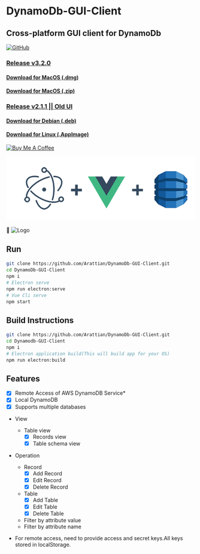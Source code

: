 # DynamoDb-GUI-Client

## Cross-platform GUI client for DynamoDb

[![GitHub](https://img.shields.io/github/license/mashape/apistatus.svg)](https://github.com/Arattian/DynamoDb-GUI-Client/blob/master/LICENSE)

### [Release v3.2.0](https://github.com/Arattian/DynamoDb-GUI-Client/releases/tag/3.2.0)

#### [Download for MacOS (.dmg)](https://github.com/Arattian/DynamoDb-GUI-Client/releases/download/3.2.0/DynamoDbGUI-mac-3.2.0.dmg)

#### [Download for MacOS (.zip)](https://github.com/Arattian/DynamoDb-GUI-Client/releases/download/3.2.0/DynamoDbGUI-mac-3.2.0.zip)


### [Release v2.1.1 || Old UI](https://github.com/Arattian/DynamoDb-GUI-Client/releases/tag/v2.1.1)

#### [Download for Debian (.deb)](https://github.com/Arattian/DynamoDb-GUI-Client/releases/download/v2.1.1/DynamoDbGUI-linux-amd64-2.1.1.deb)

#### [Download for Linux (.AppImage)](https://github.com/Arattian/DynamoDb-GUI-Client/releases/download/v2.1.1/DynamoDbGUI-linux-x86_64-2.1.1.AppImage)

<a href="https://www.buymeacoffee.com/tQSoDLK" target="_blank"><img src="https://www.buymeacoffee.com/assets/img/custom_images/black_img.png" alt="Buy Me A Coffee" style="height: auto !important;width: auto !important;" ></a>

![Logo](src/assets/git-logo.png)

:eyes:
![Logo](https://i.imgur.com/24jcqzs.png)

## Run

```bash
git clone https://github.com/Arattian/DynamoDb-GUI-Client.git
cd DynamoDb-GUI-Client
npm i
# Electron serve
npm run electron:serve
# Vue Cli serve
npm start
```

## Build Instructions

```bash
git clone https://github.com/Arattian/DynamoDb-GUI-Client.git
cd Dynamodb-GUI-Client
npm i
# Electron application build(This will build app for your OS)
npm run electron:build
```

## Features

* [x] Remote Access of AWS DynamoDB Service*
* [x] Local DynamoDB
* [x] Supports multiple databases
* View
  * Table view
    * [x] Records view
    * [x] Table schema view
* Operation
  * Record
    * [x] Add Record
    * [x] Edit Record
    * [x] Delete Record
  * Table
    * [x] Add Table
    * [x] Edit Table
    * [x] Delete Table
  * Filter by attribute value
  * Filter by attribute name

* For remote access, need to provide access and secret keys.All keys stored in localStorage.
